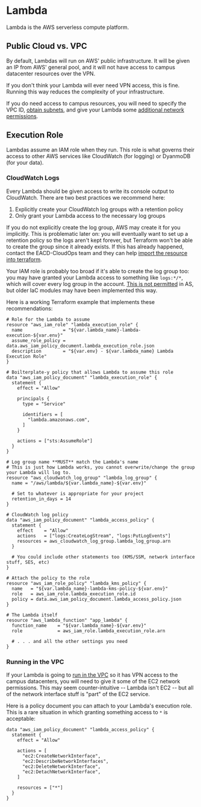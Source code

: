 # Lambda
Lambda is the AWS serverless compute platform.

## Public Cloud vs. VPC
By default, Lambdas will run on AWS' public infrastructure. It will be given an IP from AWS' general pool, and it will not have access to campus datacenter resources over the VPN.

If you don't think your Lambda will ever need VPN access, this is fine. Running this way reduces the complexity of your infrastructure.

If you do need access to campus resources, you will need to specify the VPC ID, [obtain subnets](./vpc-ip-addr.md), and give your Lambda some [additional network permissions](#running-in-the-vpc). 

## Execution Role
Lambdas assume an IAM role when they run. This role is what governs their access to other AWS services like CloudWatch (for logging) or DyanmoDB (for your data).

### CloudWatch Logs
Every Lambda should be given access to write its console output to CloudWatch. There are two best practices we recommend here:

1. Explicitly create your CloudWatch log groups with a retention policy
1. Only grant your Lambda access to the necessary log groups

If you do not explicitly create the log group, AWS may create it for you implicitly. This is problematic later on: you will eventually want to set up a retention policy so the logs aren't kept forever, but Terraform won't be able to create the group since it already exists. If this has already happened, contact the EACD-CloudOps team and they can help [import the resource into terraform](../iac/tf-import.md).

Your IAM role is probably too broad if it's able to create the log group too: you may have granted your Lambda access to something like `logs:*/*`, which will cover every log group in the account. [This is not permitted](./iam.md) in AS, but older IaC modules may have been implemented this way. 

Here is a working Terraform example that implements these recommendations:

```hcl
# Role for the Lambda to assume
resource "aws_iam_role" "lambda_execution_role" {
  name               = "${var.lambda_name}-lambda-execution-${var.env}"
  assume_role_policy = data.aws_iam_policy_document.lambda_execution_role.json
  description        = "${var.env} - ${var.lambda_name} Lambda Execution Role"
}

# Boilterplate-y policy that allows Lambda to assume this role
data "aws_iam_policy_document" "lambda_execution_role" {
  statement {
    effect = "Allow"

    principals {
      type = "Service"

      identifiers = [
        "lambda.amazonaws.com",
      ]
    }

    actions = ["sts:AssumeRole"]
  }
}

# Log group name **MUST** match the Lambda's name
# This is just how Lambda works, you cannot overwrite/change the group your Lambda will log to.
resource "aws_cloudwatch_log_group" "lambda_log_group" {
  name = "/aws/lambda/${var.lambda_name}-${var.env}"

  # Set to whatever is appropriate for your project
  retention_in_days = 14 
}

# CloudWatch log policy
data "aws_iam_policy_document" "lambda_access_policy" {
  statement {
    effect    = "Allow"
    actions   = ["logs:CreateLogStream", "logs:PutLogEvents"]
    resources = aws_cloudwatch_log_group.lambda_log_group.arn
  }

  # You could include other statements too (KMS/SSM, network interface stuff, SES, etc)
}

# Attach the policy to the role
resource "aws_iam_role_policy" "lambda_kms_policy" {
  name   = "${var.lambda_name}-lambda-kms-policy-${var.env}"
  role   = aws_iam_role.lambda_execution_role.id
  policy = data.aws_iam_policy_document.lambda_access_policy.json
}

# The Lambda itself
resource "aws_lambda_function" "app_lambda" {
  function_name    = "${var.lambda_name}-${var.env}"
  role             = aws_iam_role.lambda_execution_role.arn

  # . . . and all the other settings you need
}
```

### Running in the VPC
If your Lambda is going to [run in the VPC](./vpc-ip-addr.md) so it has VPN access to the campus datacenters, you will need to give it some of the EC2 network permissions. This may seem counter-intuitive -- Lambda isn't EC2 -- but all of the network interface stuff is "part" of the EC2 service.

Here is a policy document you can attach to your Lambda's execution role. This is a rare situation in which granting something access to `*` is acceptable:

```hcl
data "aws_iam_policy_document" "lambda_access_policy" {
  statement {
    effect = "Allow"

    actions = [
      "ec2:CreateNetworkInterface",
      "ec2:DescribeNetworkInterfaces",
      "ec2:DeleteNetworkInterface",
      "ec2:DetachNetworkInterface",
    ]

    resources = ["*"]
  }
}
```